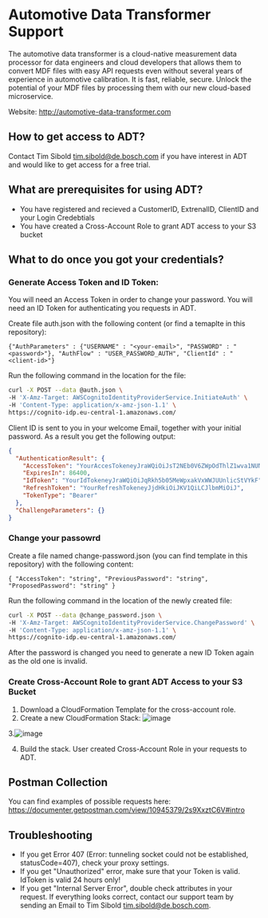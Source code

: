 # Automotive Data Transformer Support
The automotive data transformer is a cloud-native measurement data processor for data engineers and cloud developers that allows them to convert MDF files with easy API requests even without several years of experience in automotive calibration. It is fast, reliable, secure. Unlock the potential of your MDF files by processing them with our new cloud-based microservice. 

Website: http://automotive-data-transformer.com

## How to get access to ADT?

Contact Tim Sibold tim.sibold@de.bosch.com if you have interest in ADT and would like to get access for a free trial. 

## What are prerequisites for using ADT?

* You have registered and recieved a CustomerID, ExtrenalID, ClientID and your Login Credebtials
* You have created a Cross-Account Role to grant ADT access to your S3 bucket

      
## What to do once you got your credentials?

### Generate Access Token and ID Token:

You will need an Access Token in order to change your password. You will need an ID Token for authenticating you requests in ADT.

Create file auth.json with the following content (or find a temaplte in this repository):

```
{"AuthParameters" : {"USERNAME" : "<your-email>", "PASSWORD" : "<password>"}, "AuthFlow" : "USER_PASSWORD_AUTH", "ClientId" : "<client-id>"}
```

Run the following command in the location for the file:
```sh
curl -X POST --data @auth.json \                                  
-H 'X-Amz-Target: AWSCognitoIdentityProviderService.InitiateAuth' \
-H 'Content-Type: application/x-amz-json-1.1' \
https://cognito-idp.eu-central-1.amazonaws.com/
```

Client ID is sent to you in your welcome Email, together with your initial password. As a result you get the following output:
```json
{
  "AuthenticationResult": {
    "AccessToken": "YourAccesTokeneyJraWQiOiJsT2NEb0V6ZWpOdThlZ1wva1NUNXZSWUNBSG5lO",
    "ExpiresIn": 86400,
    "IdToken": "YourIdTokeneyJraWQiOiJqRkh5b05MeWpxakVxWWJUUnlicStVYkF",
    "RefreshToken": "YourRefreshTokeneyJjdHkiOiJKV1QiLCJlbmMiOiJ",
    "TokenType": "Bearer"
  },
  "ChallengeParameters": {}
}
```
### Change your passowrd


Create a file named change-password.json (you can find template in this repository) with the following content:

```
{ "AccessToken": "string", "PreviousPassword": "string", "ProposedPassword": "string" }
```

Run the following command in the location of the newly created file:

```sh
curl -X POST --data @change_password.json \
-H 'X-Amz-Target: AWSCognitoIdentityProviderService.ChangePassword' \
-H 'Content-Type: application/x-amz-json-1.1' \
https://cognito-idp.eu-central-1.amazonaws.com/
```

After the password is changed you need to generate a new ID Token again as the old one is invalid.

### Create Cross-Account Role to grant ADT Access to your S3 Bucket

1. Download a CloudFormation Template for the cross-account role.
2. Create a new CloudFormation Stack:
   ![image](https://github.com/bosch-engineering/automotive_data_transformer_support/assets/91074947/15dde2e8-b4bf-45d6-a2dc-cdc533db700d)

3.![image](https://github.com/bosch-engineering/automotive_data_transformer_support/assets/91074947/558bb8c2-687a-4c69-8e5f-6101a3369c7d)

4. Build the stack. User created Cross-Account Role in your requests to ADT.

## Postman Collection

You can find examples of possible requests here: https://documenter.getpostman.com/view/10945379/2s9XxztC6V#intro

## Troubleshooting

* If you get Error 407 (Error: tunneling socket could not be established, statusCode=407), check your proxy settings.
* If you get "Unauthorized" error, make sure that your Token is valid. IdToken is valid 24 hours only!
* If you get "Internal Server Error", double check attributes in your request. If everything looks correct, contact our support team by sending an Email to Tim Sibold tim.sibold@de.bosch.com.




